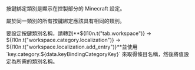 按鍵綁定類別是顯示在控製部分的 Minecraft 設定。

屬於同一類別的所有按鍵綁定應該具有相同的類別。

要設定按鍵類別名稱，請轉到**${l10n.t("tab.workspace")} -> ${l10n.t("workspace.category.localization")} -> ${l10n.t("workspace.localization.add_entry")}**並使用 `key.category.${data.keyBindingCategoryKey}` 來取得條目名稱，然後將值設定為所需的類別名稱。
